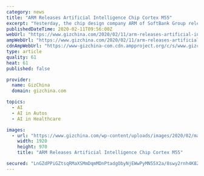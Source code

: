 ```yaml
---
category: news
title: "ARM Releases Artificial Intelligence Chip Cortex M55"
excerpt: "Yesterday, the chip design company ARM of SoftBank Group released a chip technology designed to implant artificial intelligence functions such as sensors for ... its customer base and has begun to shift some of its business to markets such as self-driving cars. ARM’s business also extends to areas such as the Internet of Things, including ..."
publishedDateTime: 2020-02-11T09:56:00Z
webUrl: "https://www.gizchina.com/2020/02/11/arm-releases-artificial-intelligence-chip-cortex-m55/"
ampWebUrl: "https://www.gizchina.com/2020/02/11/arm-releases-artificial-intelligence-chip-cortex-m55/amp/"
cdnAmpWebUrl: "https://www-gizchina-com.cdn.ampproject.org/c/s/www.gizchina.com/2020/02/11/arm-releases-artificial-intelligence-chip-cortex-m55/amp/"
type: article
quality: 61
heat: 61
published: false

provider:
  name: GizChina
  domain: gizchina.com

topics:
  - AI
  - AI in Autos
  - AI in Healthcare

images:
  - url: "https://www.gizchina.com/wp-content/uploads/images/2020/02/mainimage2-1920x970-1.jpg"
    width: 1920
    height: 970
    title: "ARM Releases Artificial Intelligence Chip Cortex M55"

secured: "LnGZdPPiGZtsqRMaXSMmDqmMDnPtadgObyNjEWwPyMN55X2a/8swy2rnh4K8ZfBJHbS9ykPK8Vg/+2qKQfMKFDp+R1ALec4TTyT26TdQFoEq9HXy0JPUp837JWBAyOtunhql9ICbjqou0bT2Eebs/s2wMsSiiDUiQobLKzr4Z4lIGmFzp5/mbrOuO8XYLKMeZiOenFgwiswpu+C+rJnNTd1xM/FmZ7rsY/oQwxdL4U8N7a7ve4C0YdkPy4aM+sGSiGWBm0/5cGDBDCylrjuMsZI94W/ActNUXTiNYSusXbVTZqaRGBGfwB7GfChTDePQ;el5OoQIKMCVpj2OfriNllw=="
---
```


